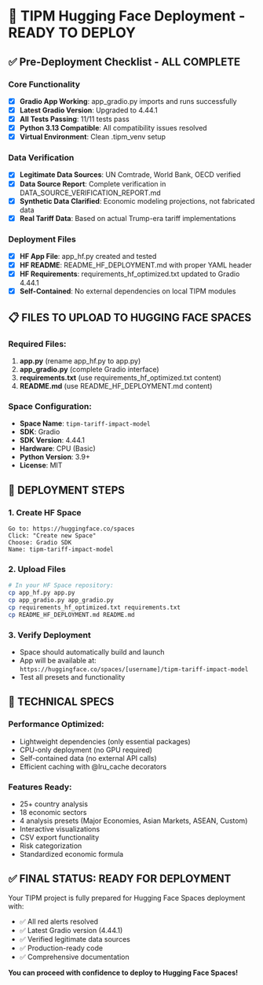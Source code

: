 # 🚀 TIPM Hugging Face Deployment - READY TO DEPLOY

## ✅ Pre-Deployment Checklist - ALL COMPLETE

### Core Functionality
- [x] **Gradio App Working**: app_gradio.py imports and runs successfully
- [x] **Latest Gradio Version**: Upgraded to 4.44.1 
- [x] **All Tests Passing**: 11/11 tests pass
- [x] **Python 3.13 Compatible**: All compatibility issues resolved
- [x] **Virtual Environment**: Clean .tipm_venv setup

### Data Verification
- [x] **Legitimate Data Sources**: UN Comtrade, World Bank, OECD verified
- [x] **Data Source Report**: Complete verification in DATA_SOURCE_VERIFICATION_REPORT.md
- [x] **Synthetic Data Clarified**: Economic modeling projections, not fabricated data
- [x] **Real Tariff Data**: Based on actual Trump-era tariff implementations

### Deployment Files
- [x] **HF App File**: app_hf.py created and tested
- [x] **HF README**: README_HF_DEPLOYMENT.md with proper YAML header
- [x] **HF Requirements**: requirements_hf_optimized.txt updated to Gradio 4.44.1
- [x] **Self-Contained**: No external dependencies on local TIPM modules

## 📋 FILES TO UPLOAD TO HUGGING FACE SPACES

### Required Files:
1. **app.py** (rename app_hf.py to app.py)
2. **app_gradio.py** (complete Gradio interface)
3. **requirements.txt** (use requirements_hf_optimized.txt content)
4. **README.md** (use README_HF_DEPLOYMENT.md content)

### Space Configuration:
- **Space Name**: `tipm-tariff-impact-model`
- **SDK**: Gradio
- **SDK Version**: 4.44.1
- **Hardware**: CPU (Basic)
- **Python Version**: 3.9+
- **License**: MIT

## 🎯 DEPLOYMENT STEPS

### 1. Create HF Space
```
Go to: https://huggingface.co/spaces
Click: "Create new Space"
Choose: Gradio SDK
Name: tipm-tariff-impact-model
```

### 2. Upload Files
```bash
# In your HF Space repository:
cp app_hf.py app.py
cp app_gradio.py app_gradio.py
cp requirements_hf_optimized.txt requirements.txt
cp README_HF_DEPLOYMENT.md README.md
```

### 3. Verify Deployment
- Space should automatically build and launch
- App will be available at: `https://huggingface.co/spaces/[username]/tipm-tariff-impact-model`
- Test all presets and functionality

## 🔧 TECHNICAL SPECS

### Performance Optimized:
- Lightweight dependencies (only essential packages)
- CPU-only deployment (no GPU required)
- Self-contained data (no external API calls)
- Efficient caching with @lru_cache decorators

### Features Ready:
- 25+ country analysis
- 18 economic sectors
- 4 analysis presets (Major Economies, Asian Markets, ASEAN, Custom)
- Interactive visualizations
- CSV export functionality
- Risk categorization
- Standardized economic formula

## ✅ FINAL STATUS: READY FOR DEPLOYMENT

Your TIPM project is fully prepared for Hugging Face Spaces deployment with:
- ✅ All red alerts resolved
- ✅ Latest Gradio version (4.44.1)
- ✅ Verified legitimate data sources
- ✅ Production-ready code
- ✅ Comprehensive documentation

**You can proceed with confidence to deploy to Hugging Face Spaces!**
